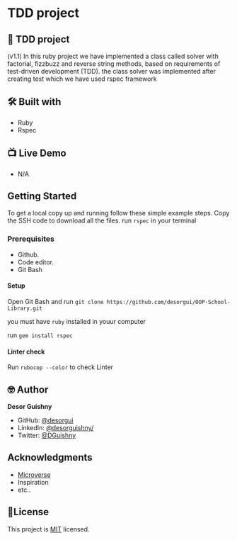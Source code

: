 # TDD project

## 📑 TDD project
(v1.1)
In this ruby project we have implemented a class called solver with factorial, fizzbuzz and reverse string methods, based on requirements of test-driven development (TDD). the class solver was implemented after creating test which we have used rspec framework

## 🛠 Built with
- Ruby
- Rspec

## 📺 Live Demo
- N/A

## Getting Started

To get a local copy up and running follow these simple example steps.
Copy the SSH code to download all the files.
 run ```rspec``` in your terminal

### Prerequisites

- Github.
- Code editor.
- Git Bash

#### Setup

Open Git Bash and run
`git clone https://github.com/desorgui/OOP-School-Library.git`
 
 you must have `ruby` installed in youur computer

 run ```gem install rspec```


#### Linter check

Run 
`rubocop --color` to check Linter

## 🤓 Author

**Desor Guishny**
- GitHub: [@desorgui](https://github.com/desorgui "Desor's GitHub profile")
- LinkedIn: [@desorguishny/](https://www.linkedin.com/in/desorguishny/ "Desor's Linkedin profile")
- Twitter: [@DGuishny](https://twitter.com/DGuishny "Desor's Twitter profile")

## Acknowledgments

- [Microverse](https://www.microverse.org/)
- Inspiration
- etc..


## 📝License
This project is [MIT](./LICENSE) licensed.